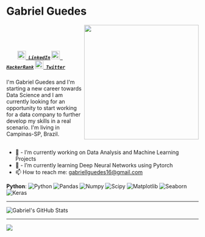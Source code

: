 # Gabriel Guedes
<img align = "right" src="https://media4.giphy.com/media/xTiIzJSKB4l7xTouE8/giphy.gif?cid=ecf05e47bvstufr8gnn94iqqxsjd4wx4tnsep1le0omh5h76&rid=giphy.gif&ct=g" width="300px"/>
<br><br>

<h5 align="left">
  <code>
    <a href="https://www.linkedin.com/in/gabriel-guedes-6b557785/" title="LinkedIn"><img width="22" src="https://github.com/zumrudu-anka/zumrudu-anka/blob/master/images/linkedin.svg"> LinkedIn</a></code>
  <code><a href="https://www.hackerrank.com/gabriellguedes16" title="HackerRank Profile"><img width="22" src="https://github.com/zumrudu-anka/zumrudu-anka/blob/master/images/hackerrank.png"> HackerRank</a></code>
  <code><a href="https://twitter.com/GrabielGuedes" title="Twitter"><img width="22" src="https://user-images.githubusercontent.com/75858458/163425318-d13884d9-3796-4c77-8016-59f714ae5af1.png"> Twitter</a></code>
</h5>

I'm Gabriel Guedes and I'm starting a new career towards Data Science and I am currently looking for an opportunity to start working for a data company to further develop my skills in a real scenario. I'm living in Campinas-SP, Brazil.
<br><br>

- 🔭 - I’m currently working on Data Analysis and Machine Learning Projects 
- 🌱 - I’m currently learning Deep Neural Networks using Pytorch
- 📫 How to reach me: gabriellguedes16@gmail.com

 **Python**:
  ![Python](https://img.shields.io/badge/Python-%20-yellow?style=flat&logo=Python)
  ![Pandas](https://img.shields.io/badge/-Pandas-150458?style=flat&logo=Pandas)
  ![Numpy](https://img.shields.io/badge/Numpy-%20-orange?style=flat&logo=Numpy&logoColor=white)
  ![Scipy](https://img.shields.io/badge/-Scipy-blue?style=flat&logo=Scipy&logoColor=white)
  ![Matplotlib](https://img.shields.io/badge/-Matplotlib-black?style=flat&logo=Matplotlib&logoColor=white)
  ![Seaborn](https://img.shields.io/badge/Seaborn-%20-red?style=flat&logo=Matplotlib&logoColor=white)
  ![Keras](https://img.shields.io/badge/-Keras-D00000?style=flat&logo=Keras?style=flat&logo=tensorflow)

----

<img src="https://github-readme-stats.vercel.app/api?username=GabrielG16&&show_icons=true&theme=radical&line_height=27&v=5" alt="Gabriel's GitHub Stats" />


---
<a href="https://github.com/GabrielG16">
  <img src="https://github-readme-stats.vercel.app/api/top-langs/?username=GabrielG16&theme=radical&hide=glsl,python" />
</a>

<!--
**GabrielG16/GabrielG16** is a ✨ _special_ ✨ repository because its `README.md` (this file) appears on your GitHub profile.

Here are some ideas to get you started:

- 🔭 I’m currently working on ...
- 🌱 I’m currently learning ...
- 👯 I’m looking to collaborate on ...
- 🤔 I’m looking for help with ...
- 💬 Ask me about ...
- 📫 How to reach me: ...
- 😄 Pronouns: ...
- ⚡ Fun fact: ...
-->
